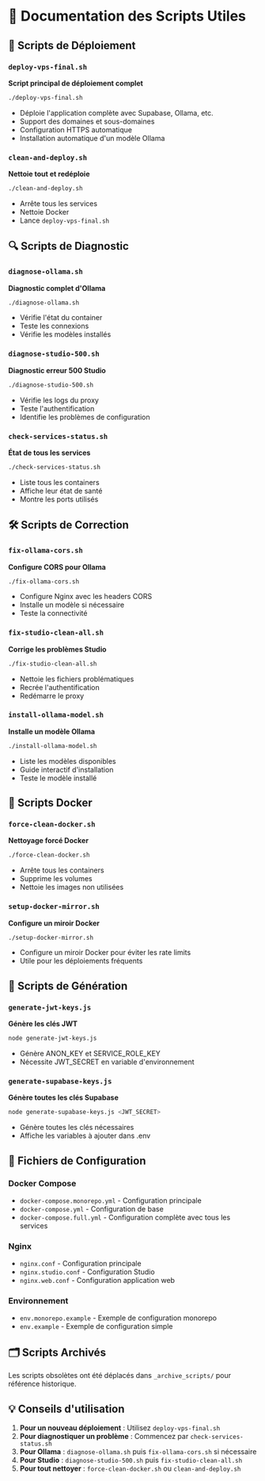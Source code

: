 # 📜 Documentation des Scripts Utiles

## 🚀 Scripts de Déploiement

### `deploy-vps-final.sh`
**Script principal de déploiement complet**
```bash
./deploy-vps-final.sh
```
- Déploie l'application complète avec Supabase, Ollama, etc.
- Support des domaines et sous-domaines
- Configuration HTTPS automatique
- Installation automatique d'un modèle Ollama

### `clean-and-deploy.sh`
**Nettoie tout et redéploie**
```bash
./clean-and-deploy.sh
```
- Arrête tous les services
- Nettoie Docker
- Lance `deploy-vps-final.sh`

## 🔍 Scripts de Diagnostic

### `diagnose-ollama.sh`
**Diagnostic complet d'Ollama**
```bash
./diagnose-ollama.sh
```
- Vérifie l'état du container
- Teste les connexions
- Vérifie les modèles installés

### `diagnose-studio-500.sh`
**Diagnostic erreur 500 Studio**
```bash
./diagnose-studio-500.sh
```
- Vérifie les logs du proxy
- Teste l'authentification
- Identifie les problèmes de configuration

### `check-services-status.sh`
**État de tous les services**
```bash
./check-services-status.sh
```
- Liste tous les containers
- Affiche leur état de santé
- Montre les ports utilisés

## 🛠️ Scripts de Correction

### `fix-ollama-cors.sh`
**Configure CORS pour Ollama**
```bash
./fix-ollama-cors.sh
```
- Configure Nginx avec les headers CORS
- Installe un modèle si nécessaire
- Teste la connectivité

### `fix-studio-clean-all.sh`
**Corrige les problèmes Studio**
```bash
./fix-studio-clean-all.sh
```
- Nettoie les fichiers problématiques
- Recrée l'authentification
- Redémarre le proxy

### `install-ollama-model.sh`
**Installe un modèle Ollama**
```bash
./install-ollama-model.sh
```
- Liste les modèles disponibles
- Guide interactif d'installation
- Teste le modèle installé

## 🐳 Scripts Docker

### `force-clean-docker.sh`
**Nettoyage forcé Docker**
```bash
./force-clean-docker.sh
```
- Arrête tous les containers
- Supprime les volumes
- Nettoie les images non utilisées

### `setup-docker-mirror.sh`
**Configure un miroir Docker**
```bash
./setup-docker-mirror.sh
```
- Configure un miroir Docker pour éviter les rate limits
- Utile pour les déploiements fréquents

## 🔑 Scripts de Génération

### `generate-jwt-keys.js`
**Génère les clés JWT**
```bash
node generate-jwt-keys.js
```
- Génère ANON_KEY et SERVICE_ROLE_KEY
- Nécessite JWT_SECRET en variable d'environnement

### `generate-supabase-keys.js`
**Génère toutes les clés Supabase**
```bash
node generate-supabase-keys.js <JWT_SECRET>
```
- Génère toutes les clés nécessaires
- Affiche les variables à ajouter dans .env

## 📁 Fichiers de Configuration

### Docker Compose
- `docker-compose.monorepo.yml` - Configuration principale
- `docker-compose.yml` - Configuration de base
- `docker-compose.full.yml` - Configuration complète avec tous les services

### Nginx
- `nginx.conf` - Configuration principale
- `nginx.studio.conf` - Configuration Studio
- `nginx.web.conf` - Configuration application web

### Environnement
- `env.monorepo.example` - Exemple de configuration monorepo
- `env.example` - Exemple de configuration simple

## 🗂️ Scripts Archivés

Les scripts obsolètes ont été déplacés dans `_archive_scripts/` pour référence historique.

## 💡 Conseils d'utilisation

1. **Pour un nouveau déploiement** : Utilisez `deploy-vps-final.sh`
2. **Pour diagnostiquer un problème** : Commencez par `check-services-status.sh`
3. **Pour Ollama** : `diagnose-ollama.sh` puis `fix-ollama-cors.sh` si nécessaire
4. **Pour Studio** : `diagnose-studio-500.sh` puis `fix-studio-clean-all.sh`
5. **Pour tout nettoyer** : `force-clean-docker.sh` ou `clean-and-deploy.sh`
